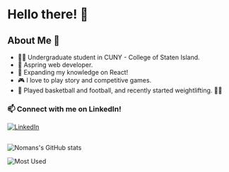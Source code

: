 # Hello there! 👋

## About Me 🥸
- 👨‍🎓 Undergraduate student in CUNY - College of Staten Island.
- 🌱 Aspring web developer.
- 🔭 Expanding my knowledge on React!
- 🎮 I love to play story and competitive games.
- 🏀 Played basketball and football, and recently started weightlifting. 🏋️‍♂️
### 📫 Connect with me on LinkedIn!
[![LinkedIn](https://logos-download.com/wp-content/uploads/2016/03/LinkedIn_Logo_2019.png)](https://www.linkedin.com/in/noman-710/)

##
![Nomans's GitHub stats](https://github-readme-stats.vercel.app/api?username=nali556&theme=dark&show_icons=true)

![Most Used](https://github-readme-stats.vercel.app/api/top-langs/?username=nali556&theme=dark&layout=compact&card_width=445&langs_count=10)

